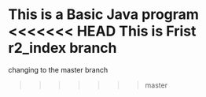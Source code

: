 This is a Basic Java program
<br>
<<<<<<< HEAD
This is Frist r2_index branch
=======
changing to the master branch
<br>
>>>>>>> master
